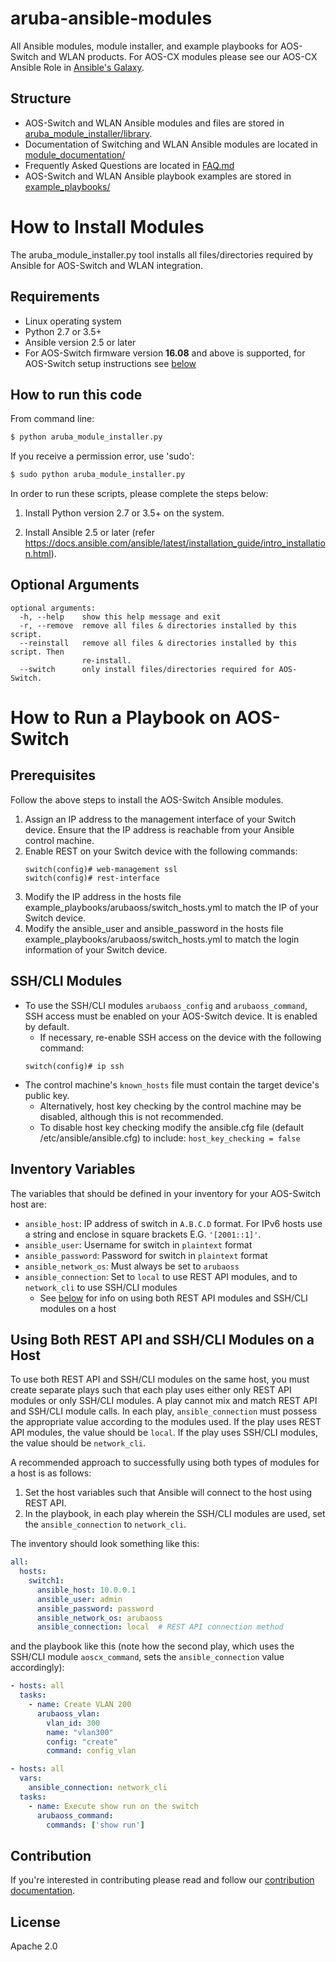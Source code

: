 # aruba-ansible-modules
All Ansible modules, module installer, and example playbooks for AOS-Switch and WLAN products.
 For AOS-CX modules please see our AOS-CX Ansible Role in [Ansible's Galaxy](https://galaxy.ansible.com/arubanetworks/aoscx_role).

## Structure

* AOS-Switch and WLAN Ansible modules and files are stored in [aruba_module_installer/library](https://github.com/aruba/aruba-ansible-modules/tree/master/aruba_module_installer/library).
* Documentation of Switching and WLAN Ansible modules are located in [module_documentation/](https://github.com/aruba/aruba-ansible-modules/tree/master/module_documentation) 
* Frequently Asked Questions are located in [FAQ.md](https://github.com/aruba/aruba-ansible-modules/blob/master/FAQ.md)
* AOS-Switch and WLAN Ansible playbook examples are stored in [example_playbooks/](https://github.com/aruba/aruba-ansible-modules/tree/master/example_playbooks)

# How to Install Modules
The aruba_module_installer.py tool installs all files/directories required by Ansible for AOS-Switch and WLAN integration.

## Requirements

* Linux operating system
* Python 2.7 or 3.5+
* Ansible version 2.5 or later
* For AOS-Switch firmware version **16.08** and above is supported, for AOS-Switch setup instructions see [below](#how-to-run-a-playbook-on-aos-switch)


## How to run this code
From command line:    
```bash
$ python aruba_module_installer.py
```
If you receive a permission error, use 'sudo':
```bash
$ sudo python aruba_module_installer.py
```

In order to run these scripts, please complete the steps below:
1. Install Python version 2.7 or 3.5+ on the system.

2. Install Ansible 2.5 or later (refer https://docs.ansible.com/ansible/latest/installation_guide/intro_installation.html).
 
## Optional Arguments
```
optional arguments:
  -h, --help    show this help message and exit
  -r, --remove  remove all files & directories installed by this script.
  --reinstall   remove all files & directories installed by this script. Then
                re-install.
  --switch      only install files/directories required for AOS-Switch.
```

# How to Run a Playbook on AOS-Switch

## Prerequisites
Follow the above steps to install the AOS-Switch Ansible modules.
   
1. Assign an IP address to the management interface of your Switch device. Ensure that the IP address is reachable
from your Ansible control machine.
2. Enable REST on your Switch device with the following commands:
    ```
    switch(config)# web-management ssl
    switch(config)# rest-interface
    ```
3. Modify the IP address in the hosts file example_playbooks/arubaoss/switch_hosts.yml to match the IP of your Switch device.
4. Modify the ansible_user and ansible_password in the hosts file example_playbooks/arubaoss/switch_hosts.yml to match the login information of your Switch device.

## SSH/CLI Modules
* To use the SSH/CLI modules `arubaoss_config` and `arubaoss_command`, SSH access must
 be enabled on your AOS-Switch device. It is enabled by default.
    * If necessary, re-enable SSH access on the device with the following command:
    ```
    switch(config)# ip ssh
    ```
* The control machine's `known_hosts` file must contain the target device's public key.
    * Alternatively, host key checking by the control machine may be disabled, although this is not recommended.
    * To disable host key checking modify the ansible.cfg file (default /etc/ansible/ansible.cfg) to include:
      `host_key_checking = false`

## Inventory Variables
The variables that should be defined in your inventory for your AOS-Switch host are:

* `ansible_host`: IP address of switch in `A.B.C.D` format. For IPv6 hosts use a string and enclose in square brackets E.G. `'[2001::1]'`.
* `ansible_user`: Username for switch in `plaintext` format
* `ansible_password`: Password for switch in `plaintext` format
* `ansible_network_os`: Must always be set to `arubaoss`
* `ansible_connection`: Set to `local` to use REST API modules, and to `network_cli` to use SSH/CLI modules
  * See [below](#using-both-rest-api-and-sshcli-modules-on-a-host) for info on using both REST API modules and SSH/CLI modules on a host


## Using Both REST API and SSH/CLI Modules on a Host

To use both REST API and SSH/CLI modules on the same host, 
you must create separate plays such 
that each play uses either only REST API modules or only SSH/CLI modules.
A play cannot mix and match REST API and SSH/CLI module calls.
In each play, `ansible_connection` must possess the appropriate value 
according to the modules used. 
If the play uses REST API modules, the value should be `local`. 
If the play uses SSH/CLI modules, the value should be `network_cli`.
 
A recommended approach to successfully using both types of modules for a host
is as follows:
1. Set the host variables such that Ansible will connect to the host using REST API.
2. In the playbook, in each play wherein the SSH/CLI
modules are used, set the `ansible_connection` to `network_cli`. 

The inventory should look something like this:

```yaml
all:
  hosts:
    switch1:
      ansible_host: 10.0.0.1
      ansible_user: admin
      ansible_password: password
      ansible_network_os: arubaoss
      ansible_connection: local  # REST API connection method
```

and the playbook like this (note how the second play, which uses the SSH/CLI module `aoscx_command`,
sets the `ansible_connection` value accordingly):

```yaml
- hosts: all
  tasks:
    - name: Create VLAN 200
      arubaoss_vlan:
        vlan_id: 300
        name: "vlan300"
        config: "create"
        command: config_vlan

- hosts: all
  vars:
    ansible_connection: network_cli
  tasks:
    - name: Execute show run on the switch
      arubaoss_command:
        commands: ['show run']
```


Contribution
-------
If you're interested in contributing please read and follow our [contribution documentation](https://github.com/aruba/aruba-ansible-modules/blob/master/CONTRIBUTING.md).


License
-------

Apache 2.0
